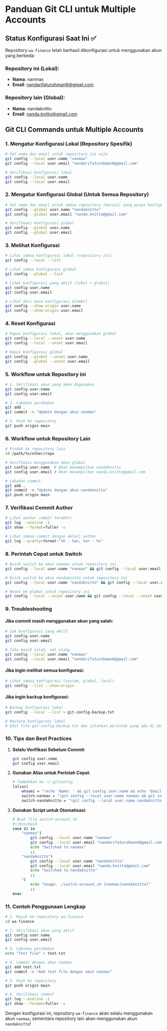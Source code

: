 # Panduan Git CLI untuk Multiple Accounts

## Status Konfigurasi Saat Ini ✅

Repository `wa-finance` telah berhasil dikonfigurasi untuk menggunakan akun yang berbeda:

### Repository ini (Lokal):
- **Nama**: nanmax
- **Email**: nandarifaturohman6@gmail.com

### Repository lain (Global):
- **Nama**: nandaknitto
- **Email**: nanda.knitto@gmail.com

## Git CLI Commands untuk Multiple Accounts

### 1. Mengatur Konfigurasi Lokal (Repository Spesifik)

```bash
# Set nama dan email untuk repository ini saja
git config --local user.name "nanmax"
git config --local user.email "nandarifaturohman6@gmail.com"

# Verifikasi konfigurasi lokal
git config --local user.name
git config --local user.email
```

### 2. Mengatur Konfigurasi Global (Untuk Semua Repository)

```bash
# Set nama dan email untuk semua repository (kecuali yang punya konfigurasi lokal)
git config --global user.name "nandaknitto"
git config --global user.email "nanda.knitto@gmail.com"

# Verifikasi konfigurasi global
git config --global user.name
git config --global user.email
```

### 3. Melihat Konfigurasi

```bash
# Lihat semua konfigurasi lokal (repository ini)
git config --local --list

# Lihat semua konfigurasi global
git config --global --list

# Lihat konfigurasi yang aktif (lokal > global)
git config user.name
git config user.email

# Lihat dari mana konfigurasi diambil
git config --show-origin user.name
git config --show-origin user.email
```

### 4. Reset Konfigurasi

```bash
# Hapus konfigurasi lokal, akan menggunakan global
git config --local --unset user.name
git config --local --unset user.email

# Hapus konfigurasi global
git config --global --unset user.name
git config --global --unset user.email
```

### 5. Workflow untuk Repository ini

```bash
# 1. Verifikasi akun yang akan digunakan
git config user.name
git config user.email

# 2. Lakukan perubahan
git add .
git commit -m "Update dengan akun nanmax"

# 3. Push ke repository
git push origin main
```

### 6. Workflow untuk Repository Lain

```bash
# Pindah ke repository lain
cd /path/to/other/repo

# Verifikasi menggunakan akun global
git config user.name  # Akan menampilkan nandaknitto
git config user.email # Akan menampilkan nanda.knitto@gmail.com

# Lakukan commit
git add .
git commit -m "Update dengan akun nandaknitto"
git push origin main
```

### 7. Verifikasi Commit Author

```bash
# Lihat author commit terakhir
git log --oneline -1
git show --format=fuller -s

# Lihat semua commit dengan detail author
git log --pretty=format:"%h - %an, %ar : %s"
```

### 8. Perintah Cepat untuk Switch

```bash
# Quick switch ke akun nanmax untuk repository ini
git config --local user.name "nanmax" && git config --local user.email "nandarifaturohman6@gmail.com"

# Quick switch ke akun nandaknitto untuk repository ini
git config --local user.name "nandaknitto" && git config --local user.email "nanda.knitto@gmail.com"

# Reset ke global untuk repository ini
git config --local --unset user.name && git config --local --unset user.email
```

### 9. Troubleshooting

#### Jika commit masih menggunakan akun yang salah:
```bash
# Cek konfigurasi yang aktif
git config user.name
git config user.email

# Jika masih salah, set ulang
git config --local user.name "nanmax"
git config --local user.email "nandarifaturohman6@gmail.com"
```

#### Jika ingin melihat semua konfigurasi:
```bash
# Lihat semua konfigurasi (system, global, local)
git config --list --show-origin
```

#### Jika ingin backup konfigurasi:
```bash
# Backup konfigurasi lokal
git config --local --list > git-config-backup.txt

# Restore konfigurasi lokal
# Edit file git-config-backup.txt dan jalankan perintah yang ada di dalamnya
```

### 10. Tips dan Best Practices

1. **Selalu Verifikasi Sebelum Commit**:
   ```bash
   git config user.name
   git config user.email
   ```

2. **Gunakan Alias untuk Perintah Cepat**:
   ```bash
   # Tambahkan ke ~/.gitconfig
   [alias]
       whoami = "!echo 'Name: ' && git config user.name && echo 'Email: ' && git config user.email"
       switch-nanmax = "!git config --local user.name nanmax && git config --local user.email nandarifaturohman6@gmail.com"
       switch-nandaknitto = "!git config --local user.name nandaknitto && git config --local user.email nanda.knitto@gmail.com"
   ```

3. **Gunakan Script untuk Otomatisasi**:
   ```bash
   # Buat file switch-account.sh
   #!/bin/bash
   case $1 in
       "nanmax")
           git config --local user.name "nanmax"
           git config --local user.email "nandarifaturohman6@gmail.com"
           echo "Switched to nanmax"
           ;;
       "nandaknitto")
           git config --local user.name "nandaknitto"
           git config --local user.email "nanda.knitto@gmail.com"
           echo "Switched to nandaknitto"
           ;;
       *)
           echo "Usage: ./switch-account.sh [nanmax|nandaknitto]"
           ;;
   esac
   ```

### 11. Contoh Penggunaan Lengkap

```bash
# 1. Masuk ke repository wa-finance
cd wa-finance

# 2. Verifikasi akun yang aktif
git config user.name
git config user.email

# 3. Lakukan perubahan
echo "Test file" > test.txt

# 4. Commit dengan akun nanmax
git add test.txt
git commit -m "Add test file dengan akun nanmax"

# 5. Push ke repository
git push origin main

# 6. Verifikasi commit
git log --oneline -1
git show --format=fuller -s
```

Dengan konfigurasi ini, repository `wa-finance` akan selalu menggunakan akun `nanmax`, sementara repository lain akan menggunakan akun `nandaknitto`! 
